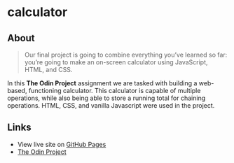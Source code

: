 # calculator

## About

> Our final project is going to combine everything you’ve learned so far: you’re going to make an on-screen calculator using JavaScript, HTML, and CSS.

In this **The Odin Project** assignment we are tasked with building a web-based, functioning calculator. This calculator is capable of multiple operations, while also being able to store a running total for chaining operations. HTML, CSS, and vanilla Javascript were used in the project.

## Links

-   View live site on [GitHub Pages](https://lucashogg.github.io/calculator/)
-   [The Odin Project](https://www.theodinproject.com/)
